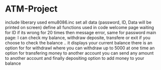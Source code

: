 # ATM-Project
include liberary used emu8086.inc
set all data (password, ID, Data will be printed on screen)
define all functions used in code 
welcome page 
waiting for ID if its wrong for 20 times then message error, same for password 
main page: I can check my balance, withdraw deposite, transfere or exit
if you choose to check the balance .. it displays your current balance 
there is an option for for withdrawl where you can withdraw up to 5000 at one time
an option for transfering money to another account you can send any amount to another account 
and finally depositing option to add money to your balance
